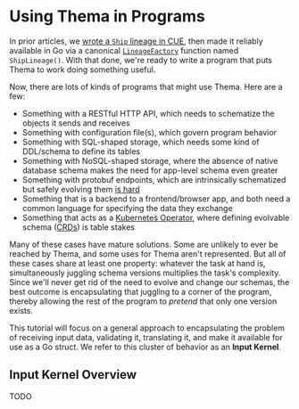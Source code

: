# Using Thema in Programs

In prior articles, we [wrote a `Ship` lineage in CUE](authoring.md), then made it reliably available in Go via a canonical [`LineageFactory`](https://pkg.go.dev/github.com/grafana/thema#LineageFactory) function named `ShipLineage()`. With that done, we're ready to write a program that puts Thema to work doing something useful.

Now, there are lots of kinds of programs that might use Thema. Here are a few:

* Something with a RESTful HTTP API, which needs to schematize the objects it sends and receives
* Something with configuration file(s), which govern program behavior 
* Something with SQL-shaped storage, which needs some kind of DDL/schema to define its tables 
* Something with NoSQL-shaped storage, where the absence of native database schema makes the need for app-level schema even greater
* Something with protobuf endpoints, which are intrinsically schematized but safely evolving them [is hard](https://docs.buf.build/breaking/rules)
* Something that is a backend to a frontend/browser app, and both need a common language for specifying the data they exchange
* Something that acts as a [Kubernetes Operator](https://www.redhat.com/en/topics/containers/what-is-a-kubernetes-operator), where defining evolvable schema ([CRDs](https://kubernetes.io/docs/concepts/extend-kubernetes/api-extension/custom-resources/)) is table stakes

Many of these cases have mature solutions. Some are unlikely to ever be reached by Thema, and some uses for Thema aren't represented. But all of these cases share at least one property: whatever the task at hand is, simultaneously juggling schema versions multiplies the task's complexity. Since we'll never get rid of the need to evolve and change our schemas, the best outcome is encapsulating that juggling to a corner of the program, thereby allowing the rest of the program to _pretend_ that only one version exists.

This tutorial will focus on a general approach to encapsulating the problem of receiving input data, validating it, translating it, and make it available for use as a Go struct. We refer to this cluster of behavior as an **Input Kernel**.

## Input Kernel Overview

TODO